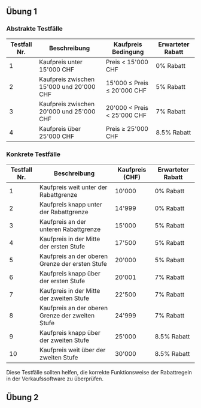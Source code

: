 ## Übung 1

### Abstrakte Testfälle

| Testfall Nr. | Beschreibung                             | Kaufpreis Bedingung         | Erwarteter Rabatt |
|--------------|------------------------------------------|-----------------------------|-------------------|
| 1            | Kaufpreis unter 15'000 CHF               | Preis < 15'000 CHF          | 0% Rabatt         |
| 2            | Kaufpreis zwischen 15'000 und 20'000 CHF | 15'000 ≤ Preis ≤ 20'000 CHF | 5% Rabatt         |
| 3            | Kaufpreis zwischen 20'000 und 25'000 CHF | 20'000 < Preis < 25'000 CHF | 7% Rabatt         |
| 4            | Kaufpreis über 25'000 CHF                | Preis ≥ 25'000 CHF          | 8.5% Rabatt       |

### Konkrete Testfälle

| Testfall Nr. | Beschreibung                                     | Kaufpreis (CHF) | Erwarteter Rabatt |
|--------------|--------------------------------------------------|-----------------|-------------------|
| 1            | Kaufpreis weit unter der Rabattgrenze            | 10'000          | 0% Rabatt         |
| 2            | Kaufpreis knapp unter der Rabattgrenze           | 14'999          | 0% Rabatt         |
| 3            | Kaufpreis an der unteren Rabattgrenze            | 15'000          | 5% Rabatt         |
| 4            | Kaufpreis in der Mitte der ersten Stufe          | 17'500          | 5% Rabatt         |
| 5            | Kaufpreis an der oberen Grenze der ersten Stufe  | 20'000          | 5% Rabatt         |
| 6            | Kaufpreis knapp über der ersten Stufe            | 20'001          | 7% Rabatt         |
| 7            | Kaufpreis in der Mitte der zweiten Stufe         | 22'500          | 7% Rabatt         |
| 8            | Kaufpreis an der oberen Grenze der zweiten Stufe | 24'999          | 7% Rabatt         |
| 9            | Kaufpreis knapp über der zweiten Stufe           | 25'000          | 8.5% Rabatt       |
| 10           | Kaufpreis weit über der zweiten Stufe            | 30'000          | 8.5% Rabatt       |

Diese Testfälle sollten helfen, die korrekte Funktionsweise der Rabattregeln in der Verkaufssoftware zu überprüfen.

## Übung 2

